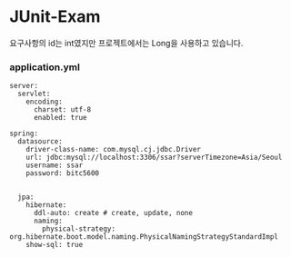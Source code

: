 # JUnit-Exam
요구사항의 id는 int였지만 프로젝트에서는 Long을 사용하고 있습니다.

### application.yml
```
server:
  servlet:
    encoding:
      charset: utf-8
      enabled: true

spring:
  datasource:
    driver-class-name: com.mysql.cj.jdbc.Driver
    url: jdbc:mysql://localhost:3306/ssar?serverTimezone=Asia/Seoul
    username: ssar
    password: bitc5600
  
    
  jpa:
    hibernate:
      ddl-auto: create # create, update, none
      naming:
        physical-strategy: org.hibernate.boot.model.naming.PhysicalNamingStrategyStandardImpl
    show-sql: true
 ```

